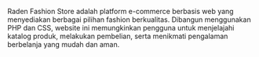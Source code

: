 Raden Fashion Store adalah platform e-commerce berbasis web yang menyediakan berbagai pilihan fashion berkualitas. Dibangun menggunakan PHP dan CSS, website ini memungkinkan pengguna untuk menjelajahi katalog produk, melakukan pembelian, serta menikmati pengalaman berbelanja yang mudah dan aman.
